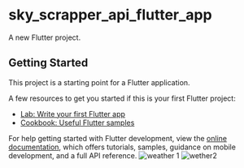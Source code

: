 # sky_scrapper_api_flutter_app

A new Flutter project.

## Getting Started

This project is a starting point for a Flutter application.

A few resources to get you started if this is your first Flutter project:

- [Lab: Write your first Flutter app](https://docs.flutter.dev/get-started/codelab)
- [Cookbook: Useful Flutter samples](https://docs.flutter.dev/cookbook)

For help getting started with Flutter development, view the
[online documentation](https://docs.flutter.dev/), which offers tutorials,
samples, guidance on mobile development, and a full API reference.
![weather 1](https://github.com/SumitSojitra/Weather_App/assets/114163699/b33c5c32-eed2-4ef9-8299-cb2920381018)
![wether2](https://github.com/SumitSojitra/Weather_App/assets/114163699/ec2b6880-ceec-454e-8c31-f653c1b8cd2b)


